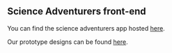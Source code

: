 ## Science Adventurers front-end

You can find the science adventurers app hosted [here](https://science-museum-adventurers.herokuapp.com/).

Our prototype designs can be found [here](https://github.com/Science-Adventurers/game-frontend/blob/master/mockup.png). 
